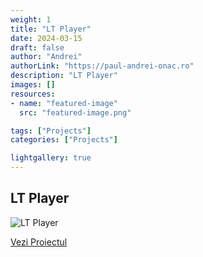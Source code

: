 ```yaml
---
weight: 1
title: "LT Player"
date: 2024-03-15
draft: false
author: "Andrei"
authorLink: "https://paul-andrei-onac.ro"
description: "LT Player"
images: []
resources:
- name: "featured-image"
  src: "featured-image.png"

tags: ["Projects"]
categories: ["Projects"]

lightgallery: true
---
```


## LT Player

![LT Player](/image.png)

[Vezi Proiectul](https://player.lt.org/)
